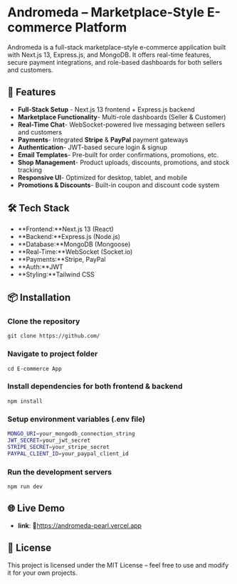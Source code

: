 # Andromeda – Marketplace-Style E-commerce Platform

Andromeda is a full-stack marketplace-style e-commerce application built with Next.js 13, Express.js, and MongoDB. It offers real-time features, secure payment integrations, and role-based dashboards for both sellers and customers.

## 🚀 Features

- **Full-Stack Setup** - Next.js 13 frontend + Express.js backend
- **Marketplace Functionality**- Multi-role dashboards (Seller & Customer)
- **Real-Time Chat**- WebSocket-powered live messaging between sellers and customers
- **Payments**- Integrated **Stripe** & **PayPal** payment gateways
- **Authentication**- JWT-based secure login & signup
- **Email Templates**- Pre-built for order confirmations, promotions, etc.
- **Shop Management**- Product uploads, discounts, promotions, and stock tracking
- **Responsive UI**- Optimized for desktop, tablet, and mobile
- **Promotions & Discounts**- Built-in coupon and discount code system

## 🛠️ Tech Stack

- **Frontend:**Next.js 13 (React)
- **Backend:**Express.js (Node.js)
- **Database:**MongoDB (Mongoose)
- **Real-Time:**WebSocket (Socket.io)
- **Payments:**Stripe, PayPal
- **Auth:**JWT
- **Styling:**Tailwind CSS

## 📦 Installation

### Clone the repository
```shell
git clone https://github.com/
```
### Navigate to project folder
```shell
cd E-commerce App
```
### Install dependencies for both frontend & backend
```shell
npm install
```
### Setup environment variables (.env file)
```bash
MONGO_URI=your_mongodb_connection_string
JWT_SECRET=your_jwt_secret
STRIPE_SECRET=your_stripe_secret
PAYPAL_CLIENT_ID=your_paypal_client_id
```
### Run the development servers
```shell
npm run dev
```

## 🌐 Live Demo

- **link**: 🔗https://andromeda-pearl.vercel.app

## 📄 License
This project is licensed under the MIT License – feel free to use and modify it for your own projects.




 
 
 
